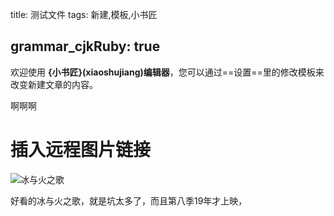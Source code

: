 
title: 测试文件
tags: 新建,模板,小书匠

grammar_cjkRuby: true
---

欢迎使用 **{小书匠}(xiaoshujiang)编辑器**，您可以通过==设置==里的修改模板来改变新建文章的内容。

啊啊啊
# 插入远程图片链接
![冰与火之歌][1]


  [1]: https://wx3.sinaimg.cn/mw690/e5b00a87ly1ficc8brvlqj20zk0qo782.jpg
好看的冰与火之歌，就是坑太多了，而且第八季19年才上映， 